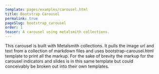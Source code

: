 ```yaml
---
template: pages/examples/carousel.html
title: Bootstrap Carousel
permalink: true
pageSlug: bootstrap_carousel
order: 1
teaser: A carousel using metalsmith collections.
---
```

This carousel is built with Metalsmith collections. It pulls the image url and text from a collection of markdown files and uses bootstrap-carousel.html template to print all the markup. For the sake of brevity the markup for the carousel indicators and slides is in this same template but could conceivably be broken out into their own templates.
